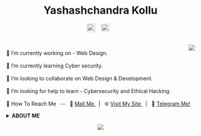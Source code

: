 <h1 align="center">Yashashchandra Kollu</h1>
<p align="center">
  <a href="https://yashash7.github.io/ycs/" rel="noopener noreferrer" target="_blank">
   <img alt="My Webpage" title="Visit My Webpage" width="22px" src="https://cdn.jsdelivr.net/npm/simple-icons@v3/icons/github.svg" /></a>
 &nbsp;&nbsp;
  <a href="https://www.linkedin.com/in/yashashchandrakollu-aa56bb172/" rel="noopener noreferrer" target="_blank">
   <img alt="Linkedin Profile-Yashashchandra" title="Visit My Linkedin Profile" width="22px" src="https://cdn.jsdelivr.net/npm/simple-icons@v3/icons/linkedin.svg" rel="noopener noreferrer" target="_blank" /></a>
 &nbsp;&nbsp; 
</p>
<br>
<img src="https://github-readme-stats.vercel.app/api/top-langs/?username=yashash7&layout=compact" align="right"  />

🔭 I’m currently working on - Web Design.<br><br>
🌱 I’m currently learning  Cyber security.<br><br>
👯 I’m looking to collaborate on Web Design & Development.<br><br>
🤔 I’m looking for help to learn - Cybersecurity and Ethical Hacking.<br><br>
🤝 How To Reach Me &nbsp; -- &nbsp;
    📧 <a href="mailto:kolluyashashchandra@gmail.com" rel="noopener noreferrer" target="_blank"> Mail Me </a> &nbsp; | &nbsp;
    🌐 <a href="https://yashash7.github.io/ycs/" rel="noopener noreferrer" target="_blank"> Visit My Site </a> &nbsp; | &nbsp;
    📝 <a href="https://t.me/Yashashchandra" title=" Start a Chat on Telegram " rel="noopener noreferrer" target="_blank"> Telegram Me! </a>
<br>


<details> 
  <summary> <strong> ABOUT ME </strong> </summary>
    
  ### Bio
  I am a Python programmer, and a web development enthusiast. I was also interested in Cybersecurity, Machine Learning, Data Science and Artificial intelligence. I love cybersecurity and ethical hacking the most of all and I had a dream to land in a best cybersecurity firm with a descent salary package after my studies.
  
  ### My Work
  Till now I have been working on Web Design/Dev, I was learning the components of web design like HTML, CSS, JS, etc.. I did a few things while I was learning web design, you can see them below. If you like to spare a minute, I request you to visit my sites and suggest me for further development. <br>
  
  - [My blog](https://yashash7.github.io/blog1/)
  - [My Profile](https://yashash7.github.io/ycs/)
  - [Browser Start Page](https://yashash7.github.io/start/)
  
  ### My Favourite Passtime
   - Learning New Things 🧾<br>
   - Movies 🎬<br>
   - Binge Watching 📺<br>
   - Gaming 🎮<br>
   - Music 🎧<br>
   - Chill out 🎳<br>
       
</details>

<p align="center">
  <img align="center" src="https://github-readme-stats.vercel.app/api?username=yashash7&show_icons=true" />
  </p>
  

<!--<img src="https://github-readme-stats.vercel.app/api/top-langs/?username=yashash7&layout=compact" align="left"  />-->
<!--&hide=contribs,prs-->
